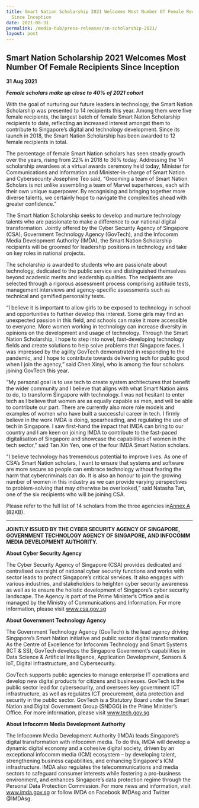 ```yaml
---
title: Smart Nation Scholarship 2021 Welcomes Most Number Of Female Recipients
  Since Inception
date: 2021-08-31
permalink: /media-hub/press-releases/sn-scholarship-2021/
layout: post
---
```

## Smart Nation Scholarship 2021 Welcomes Most Number Of Female Recipients Since Inception

**31 Aug 2021**

***Female scholars make up close to 40% of 2021 cohort***

With the goal of nurturing our future leaders in technology, the Smart Nation Scholarship was presented to 14 recipients this year. Among them were five female recipients, the largest batch of female Smart Nation Scholarship recipients to date, reflecting an increased interest amongst them to contribute to Singapore’s digital and technology development. Since its launch in 2018, the Smart Nation Scholarship has been awarded to 12 female recipients in total.

The percentage of female Smart Nation scholars has seen steady growth over the years, rising from 22% in 2018 to 36% today. Addressing the 14 scholarship awardees at a virtual awards ceremony held today, Minister for Communications and Information and Minister-in-charge of Smart Nation and Cybersecurity Josephine Teo said, “Grooming a team of Smart Nation Scholars is not unlike assembling a team of Marvel superheroes, each with their own unique superpower. By recognising and bringing together more diverse talents, we certainly hope to navigate the complexities ahead with greater confidence.”


The Smart Nation Scholarship seeks to develop and nurture technology talents who are passionate to make a difference to our national digital transformation. Jointly offered by the Cyber Security Agency of Singapore (CSA), Government Technology Agency (GovTech), and the Infocomm Media Development Authority (IMDA), the Smart Nation Scholarship recipients will be groomed for leadership positions in technology and take on key roles in national projects. 

 The scholarship is awarded to students who are passionate about technology, dedicated to the public service and distinguished themselves beyond academic merits and leadership qualities. The recipients are selected through a rigorous assessment process comprising aptitude tests, management interviews and agency-specific assessments such as technical and gamified personality tests.

 “I believe it is important to allow girls to be exposed to technology in school and opportunities to further develop this interest. Some girls may find an unexpected passion in this field, and schools can make it more accessible to everyone. More women working in technology can increase diversity in opinions on the development and usage of technology. Through the Smart Nation Scholarship, I hope to step into novel, fast-developing technology fields and create solutions to help solve problems that Singapore faces. I was impressed by the agility GovTech demonstrated in responding to the pandemic, and I hope to contribute towards delivering tech for public good when I join the agency,” said Chen Xinyi, who is among the four scholars joining GovTech this year.

“My personal goal is to use tech to create system architectures that benefit the wider community and I believe that aligns with what Smart Nation aims to do, to transform Singapore with technology. I was not hesitant to enter tech as I believe that women are as equally capable as men, and will be able to contribute our part. There are currently also more role models and examples of women who have built a successful career in tech.  I firmly believe in the work IMDA is doing, spearheading, and regulating the use of tech in Singapore. I saw first-hand the impact that IMDA can bring to our country and I am keen on joining IMDA to contribute to the fast-paced digitalisation of Singapore and showcase the capabilities of women in the tech sector,” said Tan Xin Yen, one of the four IMDA Smart Nation scholars.

"I believe technology has tremendous potential to improve lives. As one of CSA’s Smart Nation scholars, I want to ensure that systems and software are more secure so people can embrace technology without fearing the harm that cybercriminals can do. It is also an honour to join the growing number of women in this industry as we can provide varying perspectives to problem-solving that may otherwise be overlooked,” said Natasha Tan, one of the six recipients who will be joining CSA.

Please refer to the full list of 14 scholars from the three agencies in[Annex A](/files/press-releases/2021/annex-a-full-list-of-scholars-from-govtech-imda-and-csa.pdf)  (82KB).

----------
 
**JOINTLY ISSUED BY THE CYBER SECURITY AGENCY OF SINGAPORE, GOVERNMENT TECHNOLOGY AGENCY OF SINGAPORE, AND INFOCOMM MEDIA DEVELOPMENT AUTHORITY.**

**About Cyber Security Agency**

The Cyber Security Agency of Singapore (CSA) provides dedicated and centralised oversight of national cyber security functions and works with sector leads to protect Singapore’s critical services. It also engages with various industries, and stakeholders to heighten cyber security awareness as well as to ensure the holistic development of Singapore’s cyber security landscape. The Agency is part of the Prime Minister’s Office and is managed by the Ministry of Communications and Information. For more information, please visit www.csa.gov.sg

**About Government Technology Agency**

The Government Technology Agency (GovTech) is the lead agency driving Singapore’s Smart Nation initiative and public sector digital transformation. As the Centre of Excellence for Infocomm Technology and Smart Systems (ICT & SS), GovTech develops the Singapore Government’s capabilities in Data Science & Artificial Intelligence, Application Development, Sensors & IoT, Digital Infrastructure, and Cybersecurity.

GovTech supports public agencies to manage enterprise IT operations and develop new digital products for citizens and businesses. GovTech is the public sector lead for cybersecurity, and oversees key government ICT infrastructure, as well as regulates ICT procurement, data protection and security in the public sector. GovTech is a Statutory Board under the Smart Nation and Digital Government Group (SNDGG) in the Prime Minister’s Office. For more information, please visit www.tech.gov.sg

**About Infocomm Media Development Authority**
 
The Infocomm Media Development Authority (IMDA) leads Singapore’s digital transformation with infocomm media. To do this, IMDA will develop a dynamic digital economy and a cohesive digital society, driven by an exceptional infocomm media (ICM) ecosystem – by developing talent, strengthening business capabilities, and enhancing Singapore's ICM infrastructure. IMDA also regulates the telecommunications and media sectors to safeguard consumer interests while fostering a pro-business environment, and enhances Singapore’s data protection regime through the Personal Data Protection Commission. For more news and information, visit www.imda.gov.sg or follow IMDA on Facebook IMDAsg and Twitter @IMDAsg.